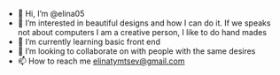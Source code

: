 - 👋 Hi, I’m @elina05
- 👀 I’m interested in beautiful designs and how I can do it. If we speaks not about computers I am a creative person, I like to do hand mades
- 🌱 I’m currently learning basic front end
- 💞️ I’m looking to collaborate on with people with the same desires
- 📫 How to reach me elinatymtsev@gmail.com

<!---
elina05/elina05 is a ✨ special ✨ repository because its `README.md` (this file) appears on your GitHub profile.
You can click the Preview link to take a look at your changes.
--->
